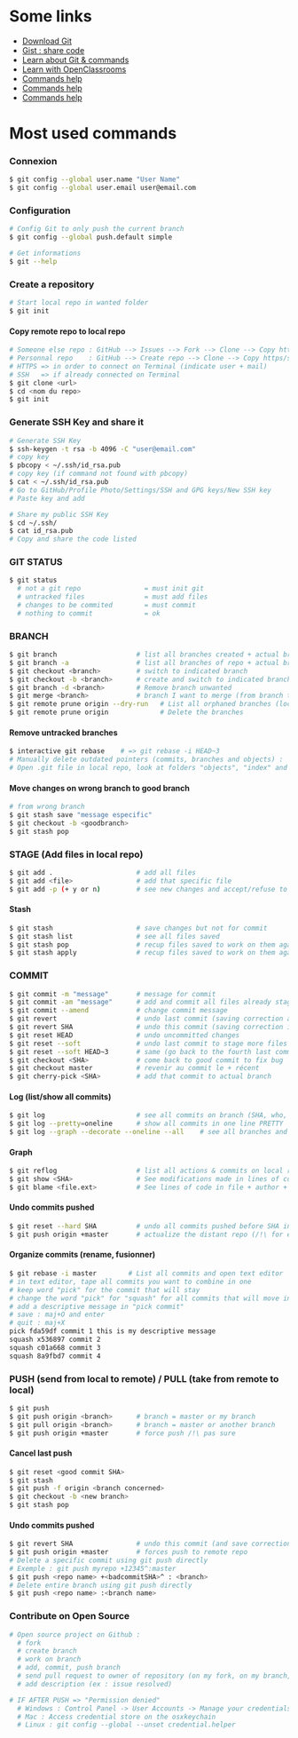# Some links

* [Download Git](https://git-scm.com/downloads)
* [Gist : share code](https://gist.github.com)
* [Learn about Git & commands](https://www.atlassian.com/git/tutorials/learn-git-with-bitbucket-cloud)
* [Learn with OpenClassrooms](https://openclassrooms.com/en/courses/5671626-manage-your-code-project-with-git-github)
* [Commands help](https://gist.github.com/jedmao/5053440)
* [Commands help](https://github.com/joshnh/Git-Commands)
* [Commands help](https://dev.to/dhruv/essential-git-commands-every-developer-should-know-2fl)

# Most used commands

### Connexion
```bash
$ git config --global user.name "User Name"
$ git config --global user.email user@email.com
```

### Configuration
```bash
# Config Git to only push the current branch
$ git config --global push.default simple

# Get informations
$ git --help
```

### Create a repository
```bash
# Start local repo in wanted folder
$ git init
```
#### Copy remote repo to local repo
```bash
# Someone else repo : GitHub --> Issues --> Fork --> Clone --> Copy https key
# Personnal repo    : GitHub --> Create repo --> Clone --> Copy https/ssh key
# HTTPS => in order to connect on Terminal (indicate user + mail)
# SSH   => if already connected on Terminal
$ git clone <url>
$ cd <nom du repo>
$ git init
```

### Generate SSH Key and share it
```bash
# Generate SSH Key
$ ssh-keygen -t rsa -b 4096 -C "user@email.com"
# copy key
$ pbcopy < ~/.ssh/id_rsa.pub
# copy key (if command not found with pbcopy)
$ cat < ~/.ssh/id_rsa.pub
# Go to GitHub/Profile Photo/Settings/SSH and GPG keys/New SSH key
# Paste key and add

# Share my public SSH Key
$ cd ~/.ssh/
$ cat id_rsa.pub
# Copy and share the code listed
```

### GIT STATUS
```bash
$ git status
  # not a git repo                = must init git
  # untracked files               = must add files
  # changes to be commited        = must commit
  # nothing to commit             = ok
```

### BRANCH
```bash
$ git branch                    # list all branches created + actual branch
$ git branch -a                 # list all branches of repo + actual branch
$ git checkout <branch>         # switch to indicated branch
$ git checkout -b <branch>      # create and switch to indicated branch
$ git branch -d <branch>        # Remove branch unwanted
$ git merge <branch>            # branch I want to merge (from branch that all will be merged in)
$ git remote prune origin --dry-run   # List all orphaned branches (local ones that doesn't exist remote)
$ git remote prune origin             # Delete the branches
```
#### Remove untracked branches
```bash
$ interactive git rebase    # => git rebase -i HEAD~3
# Manually delete outdated pointers (commits, branches and objects) :
# Open .git file in local repo, look at folders "objects", "index" and "ref"
```
#### Move changes on wrong branch to good branch
```bash
# from wrong branch
$ git stash save "message especific"
$ git checkout -b <goodbranch>
$ git stash pop
```

### STAGE (Add files in local repo)
```bash
$ git add .                     # add all files
$ git add <file>                # add that specific file
$ git add -p (+ y or n)         # see new changes and accept/refuse to add
```
#### Stash
```bash
$ git stash                     # save changes but not for commit
$ git stash list                # see all files saved
$ git stash pop                 # recup files saved to work on them again (et vide le stash)
$ git stash apply               # recup files saved to work on them again (sans vider le stash)
```

### COMMIT
```bash
$ git commit -m "message"       # message for commit
$ git commit -am "message"      # add and commit all files already staged
$ git commit --amend            # change commit message
$ git revert                    # undo last commit (saving correction as a new commit) - PUBLIC BRANCH
$ git revert SHA                # undo this commit (saving correction into new commit) - PUBLIC BRANCH
$ git reset HEAD                # undo uncommitted changes
$ git reset --soft              # undo last commit to stage more files - PRIVATE BRANCH
$ git reset --soft HEAD~3       # same (go back to the fourth last commit) - PRIVATE BRANCH
$ git checkout <SHA>            # come back to good commit to fix bug
$ git checkout master           # revenir au commit le + récent
$ git cherry-pick <SHA>         # add that commit to actual branch
```
#### Log (list/show all commits)
```bash
$ git log                       # see all commits on branch (SHA, who, when, what ; most recent < oldest)
$ git log --pretty=oneline      # show all commits in one line PRETTY
$ git log --graph --decorate --oneline --all    # see all branches and commit
```
#### Graph
```bash
$ git reflog                    # list all actions & commits on local repo
$ git show <SHA>                # See modifications made in lines of code
$ git blame <file.ext>          # See lines of code in file + author + SHA
```
#### Undo commits pushed
```bash
$ git reset --hard SHA          # undo all commits pushed before SHA indicated (local changes)
$ git push origin +master       # actualize the distant repo (/!\ for every collaborators also)
```
#### Organize commits (rename, fusionner)
```bash
$ git rebase -i master        # List all commits and open text editor
# in text editor, tape all commits you want to combine in one
# keep word "pick" for the commit that will stay
# change the word "pick" for "squash" for all commits that will move into the "pick commit"
# add a descriptive message in "pick commit"
# save : maj+O and enter
# quit : maj+X
pick fda59df commit 1 this is my descriptive message
squash x536897 commit 2
squash c01a668 commit 3
squash 8a9fbd7 commit 4
```

### PUSH (send from local to remote) / PULL (take from remote to local)
```bash
$ git push
$ git push origin <branch>      # branch = master or my branch
$ git pull origin <branch>      # branch = master or another branch
$ git push origin +master       # force push /!\ pas sure
```
#### Cancel last push
```bash
$ git reset <good commit SHA> 
$ git stash
$ git push -f origin <branch concerned>
$ git checkout -b <new branch>
$ git stash pop
```
#### Undo commits pushed
```bash
$ git revert SHA                # undo this commit (and save correction into new commit)
$ git push origin +master       # forces push to remote repo
# Delete a specific commit using git push directly
# Exemple : git push myrepo +12345^:master
$ git push <repo name> +<badcommitSHA>^ : <branch>   
# Delete entire branch using git push directly
$ git push <repo name> :<branch name>                 
```

### Contribute on Open Source
```bash
# Open source project on Github :
  # fork
  # create branch
  # work on branch
  # add, commit, push branch
  # send pull request to owner of repository (on my fork, on my branch, clic on "Compare & pull request")
  # add description (ex : issue resolved)

# IF AFTER PUSH => "Permission denied"
  # Windows : Control Panel -> User Accounts -> Manage your credentials -> Windows Credentials -> Remove
  # Mac : Access credential store on the osxkeychain
  # Linux : git config --global --unset credential.helper
```
